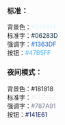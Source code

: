 ### 标准：
背景色：<font color=#DFF6FF>#DFF6FF</font>  
标准字：<font color=#06283D>#06283D</font>  
强调字：<font color=#1363DF>#1363DF</font>  
按钮：<font color=#47B5FF>#47B5FF</font>  

### 夜间模式：
背景色：<font color=#181818>#181818</font>  
标准字：<font color=#EEEEEE>#EEEEEE</font>  
强调字：<font color=#787A91>#787A91</font>  
按钮：<font color=#141E61>#141E61</font>  